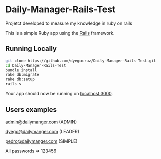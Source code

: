 # Daily-Manager-Rails-Test

Projetct developed to measure my knowledge in ruby on rails

This is a simple Ruby app using the [Rails](http://rubyonrails.org) framework.

## Running Locally

```sh
git clone https://github.com/dyegocruz/Daily-Manager-Rails-Test.git
cd Daily-Manager-Rails-Test
bundle install
rake db:migrate
rake db:setup
rails s
```

Your app should now be running on [localhost:3000](http://localhost:3000/).

## Users examples

admin@dailymanger.com (ADMIN)

dyego@dailymanger.com (LEADER)

pedro@dailymanger.com (SIMPLE)

All passwords => 123456